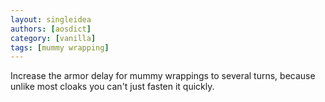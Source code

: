```yaml
---
layout: singleidea
authors: [aosdict]
category: [vanilla]
tags: [mummy wrapping]
---
```

Increase the armor delay for mummy wrappings to several turns, because unlike most cloaks you can't just fasten it quickly.
